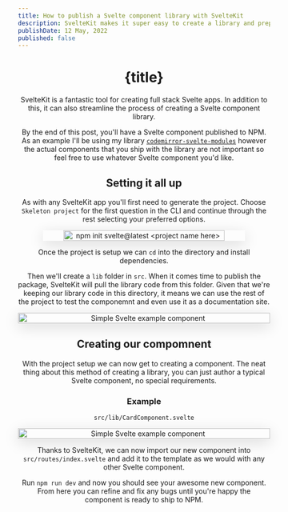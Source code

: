 ```yaml
---
title: How to publish a Svelte component library with SvelteKit
description: SvelteKit makes it super easy to create a library and prepare it for publishing to NPM.
publishDate: 12 May, 2022
published: false
---
```


<script>
  import Header from '../../components/Header.svelte';
  
</script>

<Header title={title}/>

# {title}

SvelteKit is a fantastic tool for creating full stack Svelte apps. In addition to this, it can also streamline the process of creating a Svelte component library.

By the end of this post, you'll have a Svelte component published to NPM. As an example I'll be using my library [`codemirror-svelte-modules`](https://www.npmjs.com/package/codemirror-svelte-modules) however the actual components that you ship with the library are not important so feel free to use whatever Svelte component you'd like.

## Setting it all up

As with any SvelteKit app you'll first need to generate the project. Choose `Skeleton project` for the first question in the CLI and continue through the rest selecting your preferred options.

<div style='width: 100%; display: flex; justify-content: center'>
<img src="/img/svelte-lib/init_svelte_project.svg" alt="npm init svelte@latest <project name here>" width="80%" style='box-shadow: rgba(0, 0, 0, 0.15) 0px 7px 29px 0px;'/>
</div>

Once the project is setup we can `cd` into the directory and install dependencies.

Then we'll create a `lib` folder in `src`. When it comes time to publish the package, SvelteKit will pull the library code from this folder. Given that we're keeping our library code in this directory, it means we can use the rest of the project to test the componemnt and even use it as a documentation site.

<div style='width: 100%; display: flex; justify-content: center'>
<img src="/img/svelte-lib/svelte_kit_proj_structure.svg" alt="Simple Svelte example component" width="100%" style='box-shadow: rgba(0, 0, 0, 0.15) 0px 7px 29px 0px;'/>
</div>

## Creating our compomnent

With the project setup we can now get to creating a component. The neat thing about this method of creating a library, you can just author a typical Svelte component, no special requirements.

### Example

`src/lib/CardComponent.svelte`

<div style='width: 100%; display: flex; justify-content: center'>
<img src="/img/svelte-lib/basic_svelte_component.svg" alt="Simple Svelte example component" width="100%" style='box-shadow: rgba(0, 0, 0, 0.15) 0px 7px 29px 0px;'/>
</div>

Thanks to SvelteKit, we can now import our new component into `src/routes/index.svelte` and add it to the template as we would with any other Svelte component.

Run `npm run dev` and now you should see your awesome new component. From here you can refine and fix any bugs until you're happy the component is ready to ship to NPM.
